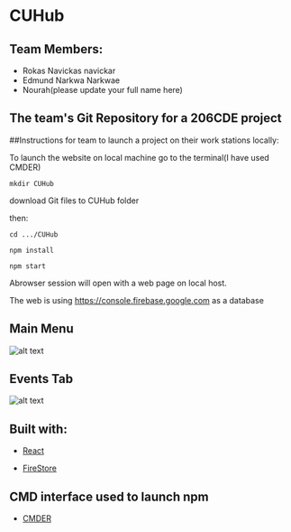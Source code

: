 # CUHub
## Team Members:
* Rokas Navickas navickar
* Edmund Narkwa Narkwae
* Nourah(please update your full name here)
## The team's Git Repository for a 206CDE project

##Instructions for team to launch a project on their work stations locally:

To launch the website on local machine go to the terminal(I have used CMDER)
```
mkdir CUHub
```

download Git files to CUHub folder

then:
```
cd .../CUHub
```
```
npm install
```
```
npm start
```

Abrowser session will open with a web page on local host.

The web is using https://console.firebase.google.com as a database


## Main Menu

![alt text](https://github.coventry.ac.uk/navickar/CUHub/blob/master/ss2.PNG)


## Events Tab
![alt text](https://github.coventry.ac.uk/navickar/CUHub/blob/master/ss1.PNG)


## Built with:
* [React](https://reactjs.org/)

* [FireStore](https://firebase.google.com/)

## CMD interface used to launch npm
* [CMDER](https://cmder.net/)

